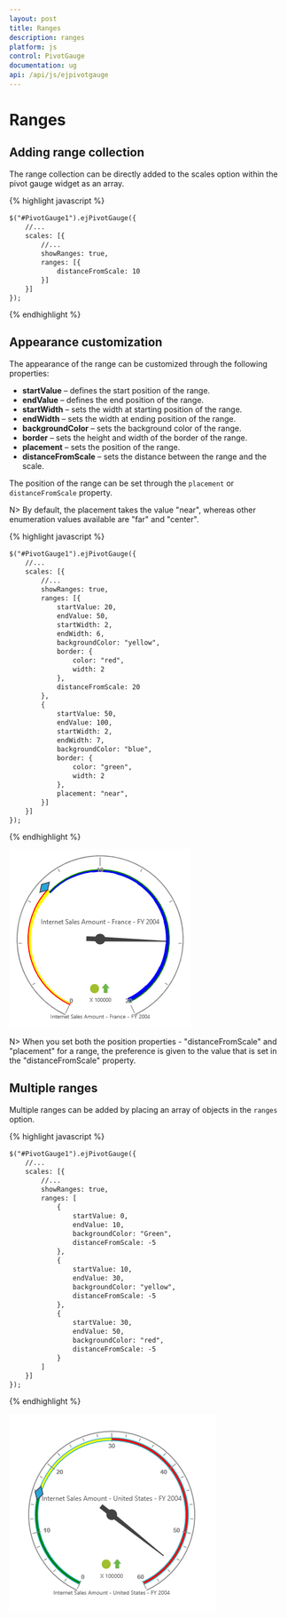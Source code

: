```yaml
---
layout: post
title: Ranges
description: ranges
platform: js
control: PivotGauge
documentation: ug
api: /api/js/ejpivotgauge
---
```


# Ranges

## Adding range collection

The range collection can be directly added to the scales option within the pivot gauge widget as an array.

{% highlight javascript %}

    $("#PivotGauge1").ejPivotGauge({
        //...
        scales: [{
            //...
            showRanges: true,
            ranges: [{
                distanceFromScale: 10
            }]
        }]
    });
{% endhighlight %}

## Appearance customization

The appearance of the range can be customized through the following properties:

* **startValue** – defines the start position of the range.
* **endValue** – defines the end position of the range.
* **startWidth** – sets the width at starting position of the range.
* **endWidth** – sets the width at ending position of the range.
* **backgroundColor** – sets the background color of the range.
* **border** – sets the height and width of the border of the range.
* **placement** – sets the position of the range.
* **distanceFromScale** – sets the distance between the range and the scale.

The position of the range can be set through the `placement` or `distanceFromScale` property.

N> By default, the placement takes the value "near", whereas other enumeration values available are "far" and "center".

{% highlight javascript %}

    $("#PivotGauge1").ejPivotGauge({
        //...
        scales: [{
            //...
            showRanges: true,
            ranges: [{
                startValue: 20,
                endValue: 50,
                startWidth: 2,
                endWidth: 6,
                backgroundColor: "yellow",
                border: {
                    color: "red",
                    width: 2
                },
                distanceFromScale: 20
            }, 
            {
                startValue: 50,
                endValue: 100,
                startWidth: 2,
                endWidth: 7,
                backgroundColor: "blue",
                border: {
                    color: "green",
                    width: 2
                },
                placement: "near",
            }]
        }]
    });

{% endhighlight %}

![](Ranges_images/AppearanceCustomization.png) 

N> When you set both the position properties - "distanceFromScale" and "placement" for a range, the preference is given to the value that is set in the "distanceFromScale" property.

## Multiple ranges
Multiple ranges can be added by placing an array of objects in the `ranges` option.

{% highlight javascript %}

    $("#PivotGauge1").ejPivotGauge({
        //...
        scales: [{
            //...
            showRanges: true,
            ranges: [
                {
                    startValue: 0,
                    endValue: 10,
                    backgroundColor: "Green",
                    distanceFromScale: -5
                }, 
                {
                    startValue: 10,
                    endValue: 30,
                    backgroundColor: "yellow",
                    distanceFromScale: -5
                }, 
                {
                    startValue: 30,
                    endValue: 50,
                    backgroundColor: "red",
                    distanceFromScale: -5
                }
            ]
        }]
    });

{% endhighlight %}

![](Ranges_images/MultipleRanges.png) 
